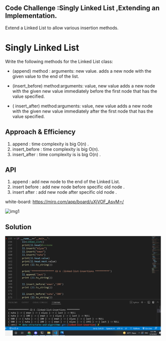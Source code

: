 ## Code Challenge :Singly Linked List ,Extending an Implementation.
Extend a Linked List to allow various insertion methods.

# Singly Linked List
       
<!-- Description of the challenge -->
Write the following methods for the Linked List class:
- (append) method : arguments: new value.
adds a new node with the given value to the end of the list.

- (insert_before) method:arguments: value, new value
adds a new node with the given new value immediately before the first node that has the value specified.

- ( insert_after) method:arguments: value, new value
adds a new node with the given new value immediately after the first node that has the value specified.
## Approach & Efficiency
<!-- What approach did you take? Why? What is the Big O space/time for this approach? -->
1. append :  time complexity is big O(n) .
2. insert_before : time complexity is big O(n).  
3. insert_after : time complexity is is  big O(n) .

## API
<!-- Description of each method publicly available to your Linked List -->
1. append : add new node to the end of the Linked List. 
2. insert before : add new node  before specific old node .
3. insert after : add new node  after specific old node .

white-board:
https://miro.com/app/board/uXjVOF_AsvM=/ 

![img1](/home/student/ASAC/data_structure/data-structures-and-algorithms/ls2.png)
 
 

## Solution
<!-- Show how to run your code, and examples of it in action -->
![](mmm.PNG)
         